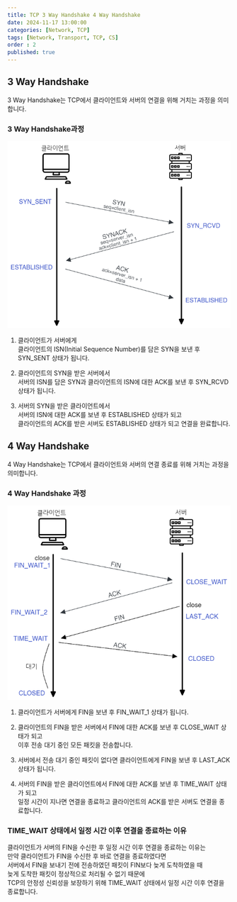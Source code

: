 ```yaml
---
title: TCP 3 Way Handshake 4 Way Handshake
date: 2024-11-17 13:00:00 
categories: [Network, TCP]
tags: [Network, Transport, TCP, CS]
order : 2
published: true
---
```


## 3 Way Handshake

3 Way Handshake는 TCP에서 클라이언트와 서버의 연결을 위해 거치는 과정을 의미합니다.  

### 3 Way Handshake과정

![Desktop View](/assets/img/TCP/tcp_3_way_handshake.png)

1. 클라이언트가 서버에게  
클라이언트의 ISN(Initial Sequence Number)를 담은  SYN을 보낸 후 SYN_SENT 상태가 됩니다.  

2. 클라이언트의 SYN을 받은 서버에서   
서버의 ISN를 담은 SYN과 클라이언트의 ISN에 대한 ACK를 보낸 후 SYN_RCVD 상태가 됩니다.  

3. 서버의 SYN을 받은 클라이언트에서  
서버의 ISN에 대한 ACK를 보낸 후 ESTABLISHED 상태가 되고  
클라이언트의 ACK를 받은 서버도 ESTABLISHED 상태가 되고 연결을 완료합니다.

## 4 Way Handshake

4 Way Handshake는 TCP에서 클라이언트와 서버의 연결 종료를 위해 거치는 과정을 의미합니다.  

### 4 Way Handshake 과정

![Desktop View](/assets/img/TCP/tcp_4_way_handshake.png)

1. 클라이언트가 서버에게 FIN을 보낸 후 FIN_WAIT_1 상태가 됩니다.

2. 클라이언트의 FIN을 받은 서버에서 FIN에 대한 ACK를 보낸 후 CLOSE_WAIT 상태가 되고  
이후 전송 대기 중인 모든 패킷을 전송합니다.

3. 서버에서 전송 대기 중인 패킷이 없다면 클라이언트에게 FIN을 보낸 후 LAST_ACK 상태가 됩니다.

4. 서버의 FIN을 받은 클라이언트에서 FIN에 대한 ACK를 보낸 후 TIME_WAIT 상태가 되고  
일정 시간이 지나면 연결을 종료하고 클라이언트의 ACK를 받은 서버도 연결을 종료합니다.

### TIME_WAIT 상태에서 일정 시간 이후 연결을 종료하는 이유

클라이언트가 서버의 FIN을 수신한 후 일정 시간 이후 연결을 종료하는 이유는  
만약 클라이언트가 FIN을 수신한 후 바로 연결을 종료하였다면  
서버에서 FIN을 보내기 전에 전송하였던 패킷이 FIN보다 늦게 도착하였을 때  
늦게 도착한 패킷이 정상적으로 처리될 수 없기 때문에  
TCP의 안정성 신뢰성을 보장하기 위해 TIME_WAIT 상태에서 일정 시간 이후 연결을 종료합니다.